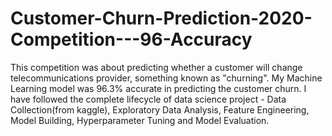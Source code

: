 # Customer-Churn-Prediction-2020-Competition---96-Accuracy
This competition was about predicting whether a customer will change telecommunications provider, something known as "churning". My Machine Learning model was 96.3% accurate in predicting the customer churn. I have followed the complete lifecycle of data science project - Data Collection(from kaggle), Exploratory Data Analysis, Feature Engineering, Model Building, Hyperparameter Tuning and Model Evaluation.
